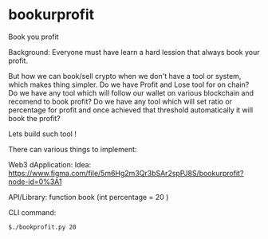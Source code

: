 # bookurprofit
Book you profit

Background:
Everyone must have learn a hard lession that always book your profit.

But how we can book/sell crypto when we don't have a tool or system, which makes thing simpler.
Do we have Profit and Lose tool for on chain?
Do we have any tool which will follow our wallet on various blockchain and recomend to book profit?
Do we have any tool which will set ratio or percentage for profit and once achieved that threshold automatically it will book the profit?

Lets build such tool !

There can various things to implement:

Web3 dApplication: 
Idea: https://www.figma.com/file/5m6Hg2m3Qr3bSAr2spPJ8S/bookurprofit?node-id=0%3A1

API/Library: function book (int percentage = 20 ) 

CLI command: 
```
$./bookprofit.py 20
```
